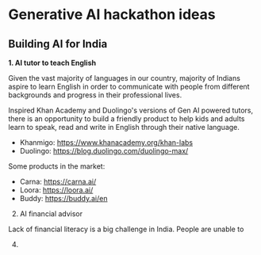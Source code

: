 # Generative AI hackathon ideas

## Building AI for India 

**1. AI tutor to teach English**

Given the vast majority of languages in our country, majority of Indians aspire to learn English in order to communicate with people from different backgrounds and progress in their professional lives.  

Inspired Khan Academy and Duolingo's versions of Gen AI powered tutors, there is an opportunity to build a friendly product to help kids and adults learn to speak, read and write in English through their native language.

- Khanmigo: https://www.khanacademy.org/khan-labs
- Duolingo: https://blog.duolingo.com/duolingo-max/

Some products in the market: 
- Carna: https://carna.ai/
- Loora: https://loora.ai/
- Buddy: https://buddy.ai/en

2. AI financial advisor

Lack of financial literacy is a big challenge in India. People are unable to 

4. 
